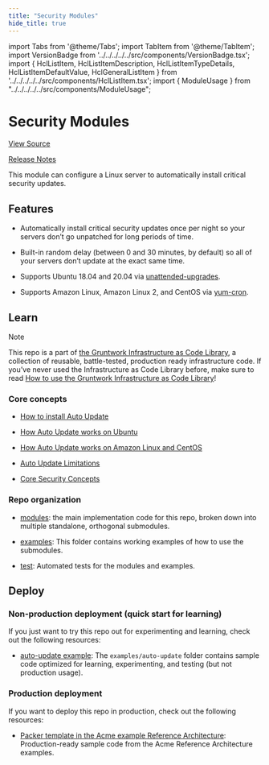 ```yaml
---
title: "Security Modules"
hide_title: true
---
```


import Tabs from '@theme/Tabs';
import TabItem from '@theme/TabItem';
import VersionBadge from '../../../../../src/components/VersionBadge.tsx';
import { HclListItem, HclListItemDescription, HclListItemTypeDetails, HclListItemDefaultValue, HclGeneralListItem } from '../../../../../src/components/HclListItem.tsx';
import { ModuleUsage } from "../../../../../src/components/ModuleUsage";

<VersionBadge repoTitle="Security Modules" version="0.68.4" lastModifiedVersion="0.65.9"/>

# Security Modules

<a href="https://github.com/gruntwork-io/terraform-aws-security/tree/remove-zack-from-codeowners/modules/auto-update" className="link-button" title="View the source code for this module in GitHub.">View Source</a>

<a href="https://github.com/gruntwork-io/terraform-aws-security/releases/tag/v0.65.9" className="link-button" title="Release notes for only versions which impacted this module.">Release Notes</a>

This module can configure a Linux server to automatically install critical security updates.

## Features

*   Automatically install critical security updates once per night so your servers don’t go unpatched for long periods of time.

*   Built-in random delay (between 0 and 30 minutes, by default) so all of your servers don’t update at the exact same time.

*   Supports Ubuntu 18.04 and 20.04 via [unattended-upgrades](https://help.ubuntu.com/lts/serverguide/automatic-updates.html).

*   Supports Amazon Linux, Amazon Linux 2, and CentOS via [yum-cron](http://man7.org/linux/man-pages/man8/yum-cron.8.html).

## Learn

Note

This repo is a part of [the Gruntwork Infrastructure as Code Library](https://gruntwork.io/infrastructure-as-code-library/), a collection of reusable, battle-tested, production ready infrastructure code. If you’ve never used the Infrastructure as Code Library before, make sure to read [How to use the Gruntwork Infrastructure as Code Library](https://gruntwork.io/guides/foundations/how-to-use-gruntwork-infrastructure-as-code-library/)!

### Core concepts

*   [How to install Auto Update](https://github.com/gruntwork-io/terraform-aws-security/tree/remove-zack-from-codeowners/modules/auto-update/core-concepts.md#installation)

*   [How Auto Update works on Ubuntu](https://github.com/gruntwork-io/terraform-aws-security/tree/remove-zack-from-codeowners/modules/auto-update/core-concepts.md#ubuntu-support)

*   [How Auto Update works on Amazon Linux and CentOS](https://github.com/gruntwork-io/terraform-aws-security/tree/remove-zack-from-codeowners/modules/auto-update/core-concepts.md#amazon-linux-and-centos-support)

*   [Auto Update Limitations](https://github.com/gruntwork-io/terraform-aws-security/tree/remove-zack-from-codeowners/modules/auto-update/core-concepts.md#limitations)

*   [Core Security Concepts](https://github.com/gruntwork-io/terraform-aws-security/tree/remove-zack-from-codeowners/README.adoc#core-concepts)

### Repo organization

*   [modules](https://github.com/gruntwork-io/terraform-aws-security/tree/remove-zack-from-codeowners/modules): the main implementation code for this repo, broken down into multiple standalone, orthogonal submodules.

*   [examples](https://github.com/gruntwork-io/terraform-aws-security/tree/remove-zack-from-codeowners/examples): This folder contains working examples of how to use the submodules.

*   [test](https://github.com/gruntwork-io/terraform-aws-security/tree/remove-zack-from-codeowners/test): Automated tests for the modules and examples.

## Deploy

### Non-production deployment (quick start for learning)

If you just want to try this repo out for experimenting and learning, check out the following resources:

*   [auto-update example](https://github.com/gruntwork-io/terraform-aws-security/tree/remove-zack-from-codeowners/examples/auto-update): The `examples/auto-update` folder contains sample code optimized for learning, experimenting, and testing (but not production usage).

### Production deployment

If you want to deploy this repo in production, check out the following resources:

*   [Packer template in the Acme example Reference Architecture](https://github.com/gruntwork-io/infrastructure-modules-multi-account-acme/blob/main/services/eks-cluster/packer/eks-node.json): Production-ready sample code from the Acme Reference Architecture examples.


<!-- ##DOCS-SOURCER-START
{
  "originalSources": [
    "https://github.com/gruntwork-io/terraform-aws-security/tree/remove-zack-from-codeowners/modules/auto-update/readme.adoc",
    "https://github.com/gruntwork-io/terraform-aws-security/tree/remove-zack-from-codeowners/modules/auto-update/variables.tf",
    "https://github.com/gruntwork-io/terraform-aws-security/tree/remove-zack-from-codeowners/modules/auto-update/outputs.tf"
  ],
  "sourcePlugin": "module-catalog-api",
  "hash": "d1acf7f846d8a5916c90262d2d6c9a76"
}
##DOCS-SOURCER-END -->
